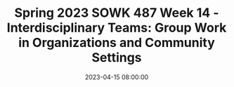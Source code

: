 ---
layout: single_presentation
name: spring-2023-sowk-487-week-14-interdisciplinary-teams-group-work-in-organizations-and-community-settings.md
title: "Spring 2023 SOWK 487 Week 14 - Interdisciplinary Teams: Group Work in Organizations and Community Settings"
date:  2023-04-15 08:00:00
presentation_id: aNpnch
permalink: /presentations/aNpnch/
redirect_from:
  - /presentations/aNpnch/spring-2023-sowk-487-week-14-interdisciplinary-teams-group-work-in-organizations-and-community-settings
slides: 
  - slide_name: deck-10273-large-0.jpeg
    slide_text: >
      <p>Group Work
      in Organizational and Community Settings
      Dr. Jacob Campbell, LICSW at Heritage University Spring 2023 SOWK 487</p>
      
  - slide_name: deck-10273-large-1.jpeg
    slide_text: >
      <p>Prioritize Your Values Put First Things First • Acceptance
      • Love
      • Family
      • Money
      • Friends
      • Respect
      • Health
      • Spirituality
      • Honesty
      • What you want</p>
      
  - slide_name: deck-10273-large-2.jpeg
    slide_text: >
      <p>Environmental Characteristics
      Structural Characteristics
      Partnership Programs and Interventions
      Group Dynamics Characteristics of Effective Partnerships
      ff
      Jacob Campbell, LICSW Heritage University
      Intermediate Output Measures Measure of of Partnership Partnership Effectiveness Effectiveness Conceptual Framework for Assessing Group Dynamics as an Aspect of the E ectiveness of the CBPR Partnership Process (Schulz et al., 2017)
      SOWK 487 Spring 2023</p>
      
  - slide_name: deck-10273-large-3.jpeg
    slide_text: >
      <p>Environmental Characteristics • Previous collaboration • Community response to issue • Geographic/cultural diversity • Social and economic determinants of health • Challenges/barriers (e.g. institutional policies, time constraints)
      Jacob Campbell, LICSW Heritage University
      (Schulz et al., 2017)
      SOWK 487 Spring 2023</p>
      
  - slide_name: deck-10273-large-4.jpeg
    slide_text: >
      <p>Structural Characteristics Membership
      Complexity
      Formalization
      Jacob Campbell, LICSW Heritage University
      (Schulz et al., 2017)
      SOWK 487 Spring 2023</p>
      
  - slide_name: deck-10273-large-5.jpeg
    slide_text: >
      <p>Group Dynamics Characteristics of Effective Partnerships • Shared leadership, including task and maintenance leadership behaviors
      • Agreed-upon problem-solving processes
      • Two-way open communication
      • Shared power, in luence and resources
      • Recognition of con licts and constructive con lict resolution
      • Development of mutual trust
      • Cooperative development of goals and shared vision • Participatory decision making process that are lexible and use consensus for important decisions
      • Well-organized meetings with collaboratively developed agendas and facilitation consistent with these characteristics (management)
      f
      f
      (Schulz et al., 2017) f
      f
      Jacob Campbell, LICSW Heritage University
      • Collaborative evaluation of both task/ goal and process objectives
      SOWK 487 Spring 2023</p>
      
  - slide_name: deck-10273-large-6.jpeg
    slide_text: >
      <p>Group Dynamics Characteristics of Effective Partnerships
      Partnership Programs and Interventions Jacob Campbell, LICSW Heritage University
      (Schulz et al., 2017)
      SOWK 487 Spring 2023</p>
      
  - slide_name: deck-10273-large-7.jpeg
    slide_text: >
      <p>Intermediate Measure of Partnership Effectiveness • Perceived effectiveness of the group in achieving its goals • Perceived personal, organizational, and community bene its and costs of participation • Extent of membership involvement
      f
      Jacob Campbell, LICSW Heritage University
      • Shared ownership and cohesiveness/commitment to collaborative efforts • Individual, group and community empowerment: Future expectations of effectiveness • Bridging social ties • Synergy (Schulz et al., 2017)
      SOWK 487 Spring 2023</p>
      
  - slide_name: deck-10273-large-8.jpeg
    slide_text: >
      <p>Output Measures of Partnership Effectiveness • Achievement of program and policy objectives (e.g., collaborative problem solving, quality of life, health) • Institutionalization of programs and/or partnerships
      Jacob Campbell, LICSW Heritage University
      (Schulz et al., 2017)
      SOWK 487 Spring 2023</p>
      
  - slide_name: deck-10273-large-9.jpeg
    slide_text: >
      <p>Ethical Dilemmas in Macro Social Work Practice</p>
      
  - slide_name: deck-10273-large-10.jpeg
    slide_text: >
      <p>Disciplinary Perspectives A Type of Progression
      multidisciplinary
      Multidisciplinarity draws on knowledge from different disciplines but stays within their boundaries
      Jacob Campbell, LICSW Heritage University
      interdisciplinary
      transdisciplinary
      Interdisciplinarity analyzes, Transdisciplinarity integrates synthesizes and harmonizes the natural, social and health links between disciplines into sciences in a humanities a coordinated and coherent context, and transcends whole their traditional boundaries (Choi &amp; Pak, 2006)
      SOWK 487 Spring 2023</p>
      
  - slide_name: deck-10273-large-11.jpeg
    slide_text: >
      <p>Local Examples of multidisciplinary or interdisciplinary groups
      Photo by Antenna on Unsplash</p>
      
  - slide_name: deck-10273-large-12.jpeg
    slide_text: >
      <p>De inition of a Team What is included in a team Di erent Disciplines Common Purpose Professional Perspectives Client and Family Integration Active Communication Expertise-Based Roles Collaboration
      f
      ff
      Jacob Campbell, LICSW Heritage University
      (Bronstein &amp; Abramson, 2017)
      SOWK 487 Spring 2023</p>
      
  - slide_name: deck-10273-large-13.jpeg
    slide_text: >
      <p>Characteristics of a “good team” as identi ied by team members
      • Good communication • Respecting/understanding roles • Appropriate skill mix • Quality and outcomes of care • Appropriate team processes and resources
      f
      Jacob Campbell, LICSW Heritage University
      (Nancarrow et al., 2013)
      SOWK 487 Spring 2023</p>
      
  - slide_name: deck-10273-large-14.jpeg
    slide_text: >
      <p>Characteristics of a “good team” as identi ied by team members
      • Clear vision • Flexibility • Leadership and management • Team culture • Training and development opportunities
      f
      Jacob Campbell, LICSW Heritage University
      (Nancarrow et al., 2013)
      SOWK 487 Spring 2023</p>
      
  - slide_name: deck-10273-large-15.jpeg
    slide_text: >
      <p>Characteristics of a “good team” as identi ied by team members
      • External image of the service • Personal attributes • Individual rewards and opportunity
      f
      Jacob Campbell, LICSW Heritage University
      (Nancarrow et al., 2013)
      SOWK 487 Spring 2023</p>
      
  - slide_name: deck-10273-large-16.jpeg
    slide_text: >
      <p>Ninja Jacob Campbell, LICSW Heritage University
      SOWK 487 Spring 2023</p>
      
presentation_description: >
  <p>Week 14, we shift our focus away from treatment groups to task groups. The readings this week focus on interdisciplinary group work Bronstein (2003) help us look into interdisciplinary teamwork and the skills and processes necessary to be successful in its implementation. Nancarrow et al. (2013) looks at productive aspects of a teams. During class, we will do an activity around organizing our priorities and ethics as well as lecture on the learning content for the week. The learning objectives for this week include:</p>
  <ul>
  <li>Be able to explain what a Community-Based Participatory Research Partnerships is and some of the criteria for how we would measure the effectiveness</li>
  <li>Demonstrate and discuss ethical responses in a community practice setting</li>
  <li>Describe what makes for effective interdisciplinary team processes</li>
  </ul>
  
downloadable_slides: deck-10273.pdf
slides_count: 17
header:
  teaser: deck-10273-thumb-0.jpeg
presentation_video:
location: "Heritage University"
tags:
  - Heritage University
  - BASW Program
  - SOWK 487w
---